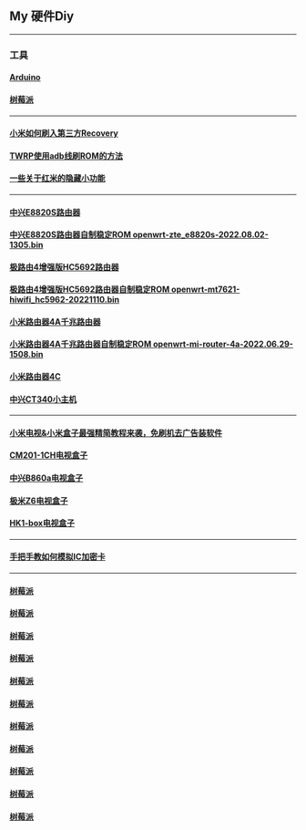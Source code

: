 ## My 硬件Diy
----------------------------------------------------------------

### 工具

#### [Arduino](https://mokk731.github.io/txt/mydiy/Arduino.txt)

#### [树莓派](https://mokk731.github.io/txt/mydiy/树莓派.txt)


----------------------------------------------------------------


#### [小米如何刷入第三方Recovery](https://mokk731.github.io/txt/mydiy/小米如何刷入第三方Recovery.txt)

#### [TWRP使用adb线刷ROM的方法](https://mokk731.github.io/txt/mydiy/TWRP使用adb线刷ROM的方法.txt)


#### [一些关于红米的隐藏小功能](https://mokk731.github.io/txt/mydiy/一些关于红米的隐藏小功能.txt)




----------------------------------------------------------------



#### [中兴E8820S路由器](https://mokk731.github.io/txt/mydiy/中兴E8820S.txt)

#### [中兴E8820S路由器自制稳定ROM openwrt-zte_e8820s-2022.08.02-1305.bin](https://mokk7310.github.io/Rom/openwrt-zte_e8820s-2022.08.02-1305.bin)



#### [极路由4增强版HC5692路由器](https://mokk731.github.io/txt/mydiy/极路由4增强版HC5692.txt)

#### [极路由4增强版HC5692路由器自制稳定ROM openwrt-mt7621-hiwifi_hc5962-20221110.bin](https://mokk7310.github.io/Rom/openwrt-mt7621-hiwifi_hc5962-20221110.bin)



#### [小米路由器4A千兆路由器](https://mokk731.github.io/txt/mydiy/小米路由器4A千兆.txt)

#### [小米路由器4A千兆路由器自制稳定ROM openwrt-mi-router-4a-2022.06.29-1508.bin](https://mokk7310.github.io/Rom/openwrt-mi-router-4a-2022.06.29-1508.bin)




#### [小米路由器4C](https://mokk731.github.io/txt/mydiy/小米路由器4C.txt)

#### [中兴CT340小主机](https://mokk731.github.io/txt/mydiy/中兴CT340.txt)


----------------------------------------------------------------


#### [小米电视&小米盒子最强精简教程来袭，免刷机去广告装软件](https://mokk731.github.io/txt/mydiy/小米电视&小米盒子最强精简教程来袭，免刷机去广告装软件.txt)

#### [CM201-1CH电视盒子](https://mokk731.github.io/txt/mydiy/CM201-1CH.txt)

#### [中兴B860a电视盒子](https://mokk731.github.io/txt/mydiy/中兴B860a.txt)

#### [极米Z6电视盒子](https://mokk731.github.io/txt/mydiy/极米Z6.txt)

#### [HK1-box电视盒子](https://mokk731.github.io/txt/mydiy/HK1-box.txt)

----------------------------------------------------------------


#### [手把手教如何模拟IC加密卡](https://mokk731.github.io/txt/mydiy/手把手教如何模拟IC加密卡.txt)







----------------------------------------------------------------


#### [树莓派](https://mokk731.github.io/txt/mydiy/树莓派.txt)

#### [树莓派](https://mokk731.github.io/txt/mydiy/树莓派.txt)

#### [树莓派](https://mokk731.github.io/txt/mydiy/树莓派.txt)

#### [树莓派](https://mokk731.github.io/txt/mydiy/树莓派.txt)

#### [树莓派](https://mokk731.github.io/txt/mydiy/树莓派.txt)

#### [树莓派](https://mokk731.github.io/txt/mydiy/树莓派.txt)

#### [树莓派](https://mokk731.github.io/txt/mydiy/树莓派.txt)

#### [树莓派](https://mokk731.github.io/txt/mydiy/树莓派.txt)

#### [树莓派](https://mokk731.github.io/txt/mydiy/树莓派.txt)

#### [树莓派](https://mokk731.github.io/txt/mydiy/树莓派.txt)

#### [树莓派](https://mokk731.github.io/txt/mydiy/树莓派.txt)


















